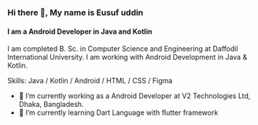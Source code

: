 ### Hi there 👋, My name is Eusuf uddin
#### I am a Android Developer in Java and Kotlin
I am completed B. Sc. in Computer Science and Engineering at Daffodil International University. I am working with Android Development in Java & Kotlin.

Skills: Java / Kotlin / Android / HTML / CSS / Figma

- 🔭 I’m currently working as a Android Developer at V2 Technologies Ltd, Dhaka, Bangladesh. 
- 🌱 I’m currently learning Dart Language with flutter framework
